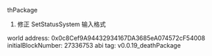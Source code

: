 thPackage

1. 修正 SetStatusSystem 输入格式

world address: 0x0c8Cef9A94432934167DA3685eA074572cF54008
initialBlockNumber: 27336753
abi tag: v0.0.19_deathPackage
